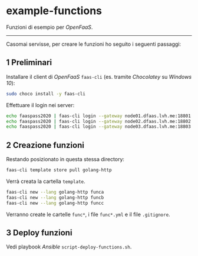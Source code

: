 # example-functions

Funzioni di esempio per *OpenFaaS*.

---

Casomai servisse, per creare le funzioni ho seguito i seguenti passaggi:

## 1 Preliminari

Installare il client di *OpenFaaS* `faas-cli` (es. tramite *Chocolatey* su *Windows 10*):

```bash
sudo choco install -y faas-cli
```

Effettuare il login nei server:

```bash
echo faaspass2020 | faas-cli login --gateway node01.dfaas.lvh.me:18801 --password-stdin
echo faaspass2020 | faas-cli login --gateway node02.dfaas.lvh.me:18802 --password-stdin
echo faaspass2020 | faas-cli login --gateway node03.dfaas.lvh.me:18803 --password-stdin
```

## 2 Creazione funzioni

Restando posizionato in questa stessa directory:

```bash
faas-cli template store pull golang-http
```

Verrà creata la cartella `template`.

```bash
faas-cli new --lang golang-http funca
faas-cli new --lang golang-http funcb
faas-cli new --lang golang-http funcc
```

Verranno create le cartelle `func*`, i file `func*.yml` e il file `.gitignore`.

## 3 Deploy funzioni

Vedi playbook *Ansible* `script-deploy-functions.sh`.
